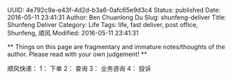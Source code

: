 UUID: 4e792c9a-e43f-4d2d-b3a6-0afc65e9d3c4
Status: published
Date: 2016-05-11 23:41:31
Author: Ben Chuanlong Du
Slug: shunfeng-deliver
Title: Shunfeng Deliver
Category: Life
Tags: life, fast deliver, post office, Shunfeng, 顺风
Modified: 2016-05-11 23:41:31

**
Things on this page are
fragmentary and immature notes/thoughts of the author.
Please read with your own judgement!
**

顺风快递： 1： 下单 2： 查询 3： 业务咨询 4： 投诉
